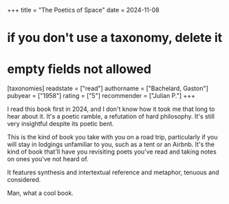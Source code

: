 +++
title = "The Poetics of Space"
date = 2024-11-08
# if you don't use a taxonomy, delete it
# empty fields not allowed
[taxonomies]
  readstate = ["read"]
  authorname = ["Bachelard, Gaston"]
  pubyear = ["1958"]
  rating = ["5"]
  recommender = ["Julian P."]
+++

I read this book first in 2024, and I don't know how it took me that long to hear about it. It's a poetic ramble, a refutation of hard philosophy. It's still very insightful despite its poetic bent.

This is the kind of book you take with you on a road trip, particularly if you will stay in lodgings unfamiliar to you, such as a tent or an Airbnb. It's the kind of book that'll have you revisiting poets you've read and taking notes on ones you've not heard of.

It features synthesis and intertextual reference and metaphor, tenuous and considered.

Man, what a cool book.